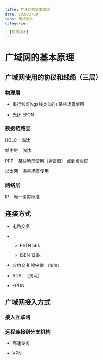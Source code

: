 ```yaml
---
title: 广域网的基本原理
date: 2025/3/29
tags: 网络技术
categories: 

- [网络技术]
---
```


# 广域网的基本原理
<!-- more -->
## 广域网使用的协议和线缆（三层）

### 物理层

- 串行线缆(vga线类似的)  某些场景使用

- 光纤          EPON

### 数据链路层

HDLC    淘汰

帧中继    淘汰

PPP    某些场景使用（运营商） 点到点协议

以太网    某些场景使用

### 网络层

IP    唯一事实标准



## 连接方式

- 电路交换

- - PSTN  56k
  
  - ISDN 128k

- 分组交换    帧中继  （淘汰）

- ADSL  （淘汰）

- EPON

## 广域网接入方式

### 接入互联网

### 远程连接到分支机构

- 高速专线

- VPN 